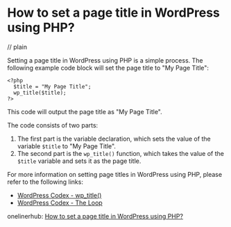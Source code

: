 # How to set a page title in WordPress using PHP?
// plain

Setting a page title in WordPress using PHP is a simple process. The following example code block will set the page title to "My Page Title":
```
<?php
  $title = "My Page Title";
  wp_title($title);
?>
```
This code will output the page title as "My Page Title".

The code consists of two parts:
1. The first part is the variable declaration, which sets the value of the variable `$title` to "My Page Title".
2. The second part is the `wp_title()` function, which takes the value of the `$title` variable and sets it as the page title.

For more information on setting page titles in WordPress using PHP, please refer to the following links:
- [WordPress Codex - wp_title()](https://codex.wordpress.org/Function_Reference/wp_title)
- [WordPress Codex - The Loop](https://codex.wordpress.org/The_Loop)

onelinerhub: [How to set a page title in WordPress using PHP?](https://onelinerhub.com/php-wordpress/how-to-set-a-page-title-in-wordpress-using-php)